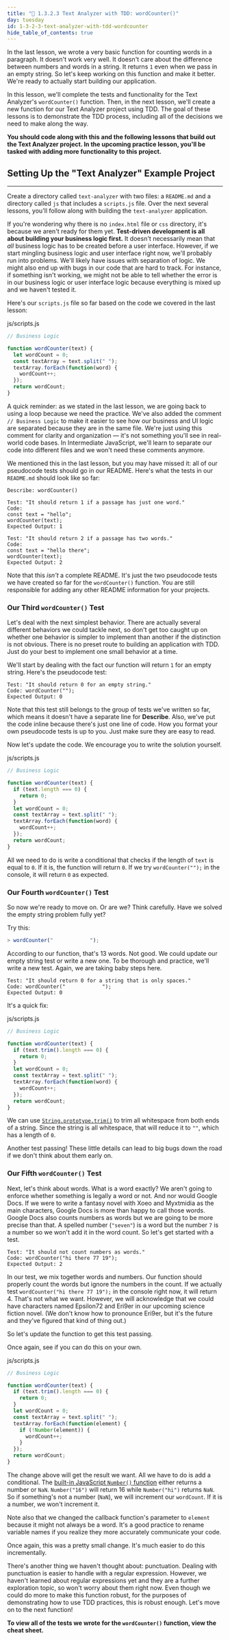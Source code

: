 ```yaml
---
title: "📓 1.3.2.3 Text Analyzer with TDD: wordCounter()"
day: tuesday
id: 1-3-2-3-text-analyzer-with-tdd-wordcounter
hide_table_of_contents: true
---
```


In the last lesson, we wrote a very basic function for counting words in a paragraph. It doesn't work very well. It doesn't care about the difference between numbers and words in a string. It returns `1` even when we pass in an empty string. So let's keep working on this function and make it better. We're ready to actually start building our application.

In this lesson, we'll complete the tests and functionality for the Text Analyzer's `wordCounter()` function. Then, in the next lesson, we'll create a new function for our Text Analyzer project using TDD. The goal of these lessons is to demonstrate the TDD process, including all of the decisions we need to make along the way. 

**You should code along with this and the following lessons that build out the Text Analyzer project. In the upcoming practice lesson, you'll be tasked with adding more functionality to this project.** 

## Setting Up the "Text Analyzer" Example Project
---

Create a directory called `text-analyzer` with two files: a `README.md` and a directory called `js` that includes a `scripts.js` file. Over the next several lessons, you'll follow along with building the `text-analyzer` application.

If you're wondering why there is no `index.html` file or `css` directory, it's because we aren't ready for them yet. **Test-driven development is all about building your business logic first.** It doesn't necessarily mean that _all_ business logic has to be created before a user interface. However, if we start mingling business logic and user interface right now, we'll probably run into problems. We'll likely have issues with separation of logic. We might also end up with bugs in our code that are hard to track. For instance, if something isn't working, we might not be able to tell whether the error is in our business logic or user interface logic because everything is mixed up and we haven't tested it.

Here's our `scripts.js` file so far based on the code we covered in the last lesson:

<div class="filename">js/scripts.js</div>

```js
// Business Logic

function wordCounter(text) {
  let wordCount = 0;
  const textArray = text.split(" ");
  textArray.forEach(function(word) {
    wordCount++;
  });
  return wordCount;
}
```

A quick reminder: as we stated in the last lesson, we are going back to using a loop because we need the practice. We've also added the comment `// Business Logic` to make it easier to see how our business and UI logic are separated because they are in the same file. We're just using this comment for clarity and organization — it's not something you'll see in real-world code bases. In Intermediate JavaScript, we'll learn to separate our code into different files and we won't need these comments anymore.

We mentioned this in the last lesson, but you may have missed it: all of our pseudocode tests should go in our README. Here's what the tests in our `README.md` should look like so far:

```
Describe: wordCounter()

Test: "It should return 1 if a passage has just one word."
Code:
const text = "hello";
wordCounter(text);
Expected Output: 1

Test: "It should return 2 if a passage has two words."
Code:
const text = "hello there";
wordCounter(text);
Expected Output: 2
```

Note that this _isn't_ a complete README. It's just the two pseudocode tests we have created so far for the `wordCounter()` function. You are still responsible for adding any other README information for your projects.

### Our Third `wordCounter()` Test

Let's deal with the next simplest behavior. There are actually several different behaviors we could tackle next, so don't get too caught up on whether one behavior is simpler to implement than another if the distinction is not obvious. There is no preset route to building an application with TDD. Just do your best to implement one small behavior at a time.

We'll start by dealing with the fact our function will return `1` for an empty string. Here's the pseudocode test:

```
Test: "It should return 0 for an empty string."
Code: wordCounter("");
Expected Output: 0
```

Note that this test still belongs to the group of tests we've written so far, which means it doesn't have a separate line for **Describe**. Also, we've put the code inline because there's just one line of code. How you format your own pseudocode tests is up to you. Just make sure they are easy to read.

Now let's update the code. We encourage you to write the solution yourself.

<div class="filename">js/scripts.js</div>

```js
// Business Logic

function wordCounter(text) {
  if (text.length === 0) {
    return 0;
  }
  let wordCount = 0;
  const textArray = text.split(" ");
  textArray.forEach(function(word) {
    wordCount++;
  });
  return wordCount;
}
```

All we need to do is write a conditional that checks if the length of `text` is equal to `0`. If it is, the function will return `0`. If we try `wordCounter("");` in the console, it will return `0` as expected. 

### Our Fourth `wordCounter()` Test

So now we're ready to move on. Or are we? Think carefully. Have we solved the empty string problem fully yet?

Try this:

```js
> wordCounter("            ");
```

According to our function, that's 13 words. Not good. We could update our empty string test or write a new one. To be thorough and practice, we'll write a new test. Again, we are taking baby steps here.

```
Test: "It should return 0 for a string that is only spaces."
Code: wordCounter("            ");
Expected Output: 0
```

It's a quick fix:

<div class="filename">js/scripts.js</div>

```js
// Business Logic

function wordCounter(text) {
  if (text.trim().length === 0) {
    return 0;
  }
  let wordCount = 0;
  const textArray = text.split(" ");
  textArray.forEach(function(word) {
    wordCount++;
  });
  return wordCount;
}
```

We can use [`String.prototype.trim()`](https://developer.mozilla.org/en-US/docs/Web/JavaScript/Reference/Global_Objects/String/trim) to trim all whitespace from both ends of a string. Since the string is all whitespace, that will reduce it to `""`, which has a length of `0`.

Another test passing! These little details can lead to big bugs down the road if we don't think about them early on.

### Our Fifth `wordCounter()` Test

Next, let's think about words. What is a word exactly? We aren't going to enforce whether something is legally a word or not. And nor would Google Docs. If we were to write a fantasy novel with Xoeo and Myxtmidia as the main characters, Google Docs is more than happy to call those words. Google Docs also counts numbers as words but we are going to be more precise than that. A spelled number (`"seven"`) is a word but the number `7` is a number so we won't add it in the word count. So let's get started with a test.

```
Test: "It should not count numbers as words."
Code: wordCounter("hi there 77 19");
Expected Output: 2
```

In our test, we mix together words and numbers. Our function should properly count the words but ignore the numbers in the count. If we actually test `wordCounter("hi there 77 19");` in the console right now, it will return 4. That's not what we want. However, we will acknowledge that we could have characters named Epsilon72 and Eri9er in our upcoming science fiction novel. (We don't know how to pronounce Eri9er, but it's the future and they've figured that kind of thing out.)

So let's update the function to get this test passing.

Once again, see if you can do this on your own.

<div class="filename">js/scripts.js</div>

```js
// Business Logic

function wordCounter(text) {
  if (text.trim().length === 0) {
    return 0;
  }
  let wordCount = 0;
  const textArray = text.split(" ");
  textArray.forEach(function(element) {
    if (!Number(element)) {
      wordCount++;
    }
  });
  return wordCount;
}
```

The change above will get the result we want. All we have to do is add a conditional. The [built-in JavaScript `Number()` function](https://developer.mozilla.org/en-US/docs/Web/JavaScript/Reference/Global_Objects/Number#description) either returns a number or `NaN`. `Number("16")` will return 16 while `Number("hi")` returns `NaN`. So if something's not a number (`NaN`), we will increment our `wordCount`. If it is a number, we won't increment it.

Note also that we changed the callback function's parameter to `element` because it might not always be a word. It's a good practice to rename variable names if you realize they more accurately communicate your code.

Once again, this was a pretty small change. It's much easier to do this incrementally.

There's another thing we haven't thought about: punctuation. Dealing with punctuation is easier to handle with a regular expression. However, we haven't learned about regular expressions yet and they are a further exploration topic, so won't worry about them right now. Even though we could do more to make this function robust, for the purposes of demonstrating how to use TDD practices, this is robust enough. Let's move on to the next function!

**To view all of the tests we wrote for the `wordCounter()` function, view the cheat sheet.**
